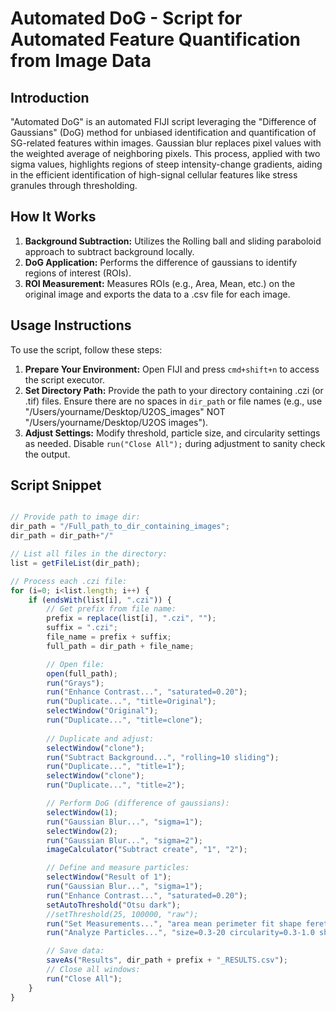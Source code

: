 # Automated DoG - Script for Automated Feature Quantification from Image Data

## Introduction

"Automated DoG" is an automated FIJI script leveraging the "Difference of Gaussians" (DoG) method for unbiased identification and quantification of SG-related features within images. Gaussian blur replaces pixel values with the weighted average of neighboring pixels. This process, applied with two sigma values, highlights regions of steep intensity-change gradients, aiding in the efficient identification of high-signal cellular features like stress granules through thresholding.

## How It Works

1. **Background Subtraction:** Utilizes the Rolling ball and sliding paraboloid approach to subtract background locally.
2. **DoG Application:** Performs the difference of gaussians to identify regions of interest (ROIs).
3. **ROI Measurement:** Measures ROIs (e.g., Area, Mean, etc.) on the original image and exports the data to a .csv file for each image.

## Usage Instructions

To use the script, follow these steps:

1. **Prepare Your Environment:** Open FIJI and press `cmd+shift+n` to access the script executor.
2. **Set Directory Path:** Provide the path to your directory containing .czi (or .tif) files. Ensure there are no spaces in `dir_path` or file names (e.g., use "/Users/yourname/Desktop/U2OS_images" NOT "/Users/yourname/Desktop/U2OS images").
3. **Adjust Settings:** Modify threshold, particle size, and circularity settings as needed. Disable `run("Close All");` during adjustment to sanity check the output.

## Script Snippet

```javascript

// Provide path to image dir:
dir_path = "/Full_path_to_dir_containing_images";
dir_path = dir_path+"/" 

// List all files in the directory:
list = getFileList(dir_path);

// Process each .czi file:
for (i=0; i<list.length; i++) {
    if (endsWith(list[i], ".czi")) {
        // Get prefix from file name:
        prefix = replace(list[i], ".czi", "");
        suffix = ".czi";
        file_name = prefix + suffix;
        full_path = dir_path + file_name;

        // Open file:
        open(full_path);
        run("Grays");
        run("Enhance Contrast...", "saturated=0.20");
        run("Duplicate...", "title=Original");
        selectWindow("Original");
        run("Duplicate...", "title=clone");
        
        // Duplicate and adjust:
        selectWindow("clone");
        run("Subtract Background...", "rolling=10 sliding");
        run("Duplicate...", "title=1");
        selectWindow("clone");
        run("Duplicate...", "title=2");

        // Perform DoG (difference of gaussians):
        selectWindow(1); 
        run("Gaussian Blur...", "sigma=1");
        selectWindow(2); 
        run("Gaussian Blur...", "sigma=2");
        imageCalculator("Subtract create", "1", "2");

        // Define and measure particles: 
        selectWindow("Result of 1");
        run("Gaussian Blur...", "sigma=1");
        run("Enhance Contrast...", "saturated=0.20");
        setAutoThreshold("Otsu dark");
        //setThreshold(25, 100000, "raw");
        run("Set Measurements...", "area mean perimeter fit shape feret's integrated median display" + " redirect=" + "Original" + " decimal=2");
        run("Analyze Particles...", "size=0.3-20 circularity=0.3-1.0 show=Outlines display clear add");

        // Save data:
        saveAs("Results", dir_path + prefix + "_RESULTS.csv");
        // Close all windows:
        run("Close All");
    }
}
